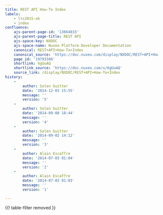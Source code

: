 ```yaml
---
title: REST API How-To Index
labels:
    - lts2015-ok
    - index
confluence:
    ajs-parent-page-id: '13664833'
    ajs-parent-page-title: REST API
    ajs-space-key: NXDOC
    ajs-space-name: Nuxeo Platform Developer Documentation
    canonical: REST+API+How-To+Index
    canonical_source: 'https://doc.nuxeo.com/display/NXDOC/REST+API+How-To+Index'
    page_id: '19793386'
    shortlink: 6gUuAQ
    shortlink_source: 'https://doc.nuxeo.com/x/6gUuAQ'
    source_link: /display/NXDOC/REST+API+How-To+Index
history:
    - 
        author: Solen Guitter
        date: '2014-12-03 15:55'
        message: ''
        version: '5'
    - 
        author: Solen Guitter
        date: '2014-09-08 18:44'
        message: ''
        version: '4'
    - 
        author: Solen Guitter
        date: '2014-09-02 14:12'
        message: ''
        version: '3'
    - 
        author: Alain Escaffre
        date: '2014-07-03 01:04'
        message: ''
        version: '2'
    - 
        author: Alain Escaffre
        date: '2014-07-03 01:03'
        message: ''
        version: '1'

---
```

{{! table-filter removed }}